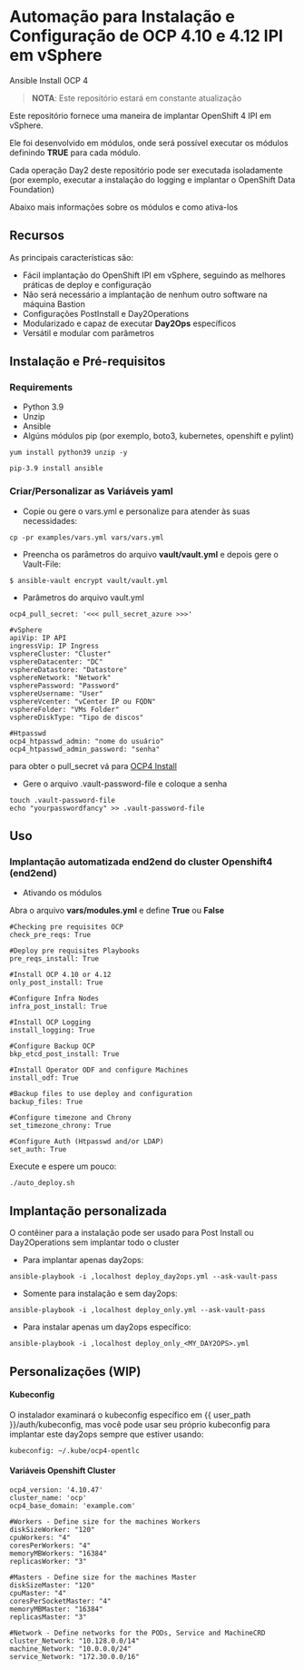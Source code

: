 # Automação para Instalação e Configuração de OCP 4.10 e 4.12 IPI em vSphere
Ansible Install OCP 4

> **NOTA**: Este repositório estará em constante atualização

Este repositório fornece uma maneira de implantar OpenShift 4 IPI em vSphere.

Ele foi desenvolvido em módulos, onde será possível executar os módulos definindo **TRUE** para cada módulo.

Cada operação Day2 deste repositório pode ser executada isoladamente (por exemplo, executar a instalação do logging e implantar o OpenShift Data Foundation)

Abaixo mais informações sobre os módulos e como ativa-los

## Recursos

As principais características são:

* Fácil implantação do OpenShift IPI em vSphere, seguindo as melhores práticas de deploy e configuração
* Não será necessário a implantação de nenhum outro software na máquina Bastion
* Configurações PostInstall e Day2Operations
* Modularizado e capaz de executar **Day2Ops** específicos
* Versátil e modular com parâmetros

## Instalação e Pré-requisitos

### Requirements

* Python 3.9
* Unzip
* Ansible
* Algúns módulos pip (por exemplo, boto3, kubernetes, openshift e pylint)

```
yum install python39 unzip -y
```

```
pip-3.9 install ansible
```

### Criar/Personalizar as Variáveis yaml

* Copie ou gere o vars.yml e personalize para atender às suas necessidades:

```
cp -pr examples/vars.yml vars/vars.yml
```

* Preencha os parâmetros do arquivo **vault/vault.yml** e depois gere o Vault-File:

```
$ ansible-vault encrypt vault/vault.yml
```

* Parâmetros do arquivo vault.yml

```
ocp4_pull_secret: '<<< pull_secret_azure >>>'

#vSphere
apiVip: IP API
ingressVip: IP Ingress
vsphereCluster: "Cluster"
vsphereDatacenter: "DC"
vsphereDatastore: "Datastore"
vsphereNetwork: "Network"
vspherePassword: "Password"
vsphereUsername: "User"
vsphereVcenter: "vCenter IP ou FQDN"
vsphereFolder: "VMs Folder"
vsphereDiskType: "Tipo de discos"

#Htpasswd
ocp4_htpasswd_admin: "nome do usuário"
ocp4_htpasswd_admin_password: "senha"
```

para obter o pull_secret vá para [OCP4 Install](https://cloud.redhat.com/openshift/install)

* Gere o arquivo .vault-password-file e coloque a senha

```
touch .vault-password-file
echo "yourpasswordfancy" >> .vault-password-file
```

## Uso

### Implantação automatizada end2end do cluster Openshift4 (end2end)

* Ativando os módulos

Abra o arquivo **vars/modules.yml** e define **True** ou **False**

```
#Checking pre requisites OCP
check_pre_reqs: True

#Deploy pre requisites Playbooks
pre_reqs_install: True

#Install OCP 4.10 or 4.12
only_post_install: True

#Configure Infra Nodes
infra_post_install: True

#Install OCP Logging
install_logging: True

#Configure Backup OCP
bkp_etcd_post_install: True

#Install Operator ODF and configure Machines 
install_odf: True

#Backup files to use deploy and configuration
backup_files: True

#Configure timezone and Chrony
set_timezone_chrony: True

#Configure Auth (Htpasswd and/or LDAP)
set_auth: True
```
Execute e espere um pouco:

```
./auto_deploy.sh
```

## Implantação personalizada

O contêiner para a instalação pode ser usado para Post Install ou Day2Operations sem implantar todo o cluster

* Para implantar apenas day2ops:

```
ansible-playbook -i ,localhost deploy_day2ops.yml --ask-vault-pass
```

* Somente para instalação e sem day2ops:

```
ansible-playbook -i ,localhost deploy_only.yml --ask-vault-pass
```

* Para instalar apenas um day2ops específico:

```
ansible-playbook -i ,localhost deploy_only_<MY_DAY2OPS>.yml
```

## Personalizações (WIP)

#### Kubeconfig

O instalador examinará o kubeconfig específico em {{ user_path }}/auth/kubeconfig, mas você pode usar
seu próprio kubeconfig para implantar este day2ops sempre que estiver usando:

```
kubeconfig: ~/.kube/ocp4-opentlc
```

#### Variáveis Openshift Cluster

```
ocp4_version: '4.10.47'
cluster_name: 'ocp'
ocp4_base_domain: 'example.com'

#Workers - Define size for the machines Workers
diskSizeWorker: "120"
cpuWorkers: "4"
coresPerWorkers: "4"
memoryMBWorkers: "16384"
replicasWorker: "3"

#Masters - Define size for the machines Master
diskSizeMaster: "120"
cpuMaster: "4"
coresPerSocketMaster: "4"
memoryMBMaster: "16384"
replicasMaster: "3"

#Network - Define networks for the PODs, Service and MachineCRD
cluster_Network: "10.128.0.0/14"
machine_Network: "10.0.0.0/24"
service_Network: "172.30.0.0/16"
```
